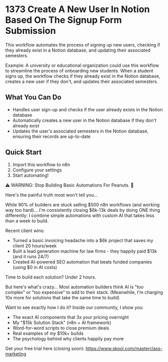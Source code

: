 # 1373 Create A New User In Notion Based On The Signup Form Submission

This workflow automates the process of signing up new users, checking if they already exist in a Notion database, and updating their associated semesters.

Example: A university or educational organization could use this workflow to streamline the process of onboarding new students. When a student signs up, the workflow checks if they already exist in the Notion database, creates a new user if they don't, and updates their associated semesters.

## What You Can Do
- Handles user sign-up and checks if the user already exists in the Notion database
- Automatically creates a new user in the Notion database if they don't already exist
- Updates the user's associated semesters in the Notion database, ensuring their records are up-to-date

## Quick Start
1. Import this workflow to n8n
2. Configure your settings
3. Start automating!

⚠️ WARNING: Stop Building Basic Automations For Peanuts. 🚫

Here's the painful truth most won't tell you...

While 90% of builders are stuck selling $500 n8n workflows (and working way too hard)...
I'm consistently closing $6k-13k deals by doing ONE thing differently:
I combine simple automations with custom AI that takes less than a week to build.

Recent client wins:
* Turned a basic invoicing headache into a $6k project that saves my client 20 hours/week
* Built a lead generation machine for law firms - they happily paid $13k (and it runs 24/7)
* Created AI-powered SEO automation that beats funded companies (using $0 in AI costs)

Time to build each solution? Under 2 hours.

But here's what's crazy...
Most automation builders think AI is "too complex" or "too expensive" to add to their stack.
(Meanwhile, I'm charging 10x more for solutions that take the same time to build)

Want to see exactly how I do it?
Inside our community, I show you:
* The exact AI components that 3x your pricing overnight
* My "$15k Solution Stack" (n8n + AI framework)
* Word-for-word scripts to close premium deals
* Real examples of my $10k+ builds
* The psychology behind why clients happily pay more

Get your free trial here (closing soon): https://www.skool.com/masterclass-marketing
